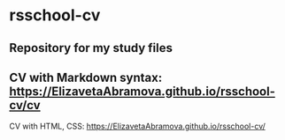 # rsschool-cv
Repository for my study files
-----
CV with Markdown syntax: https://ElizavetaAbramova.github.io/rsschool-cv/cv
----
CV with HTML, CSS: https://ElizavetaAbramova.github.io/rsschool-cv/
